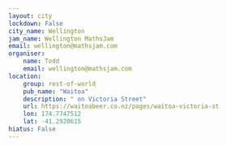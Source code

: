 ```yaml
---
layout: city                                           
lockdown: False
city_name: Wellington                                                          
jam_name: Wellington MathsJam
email: wellington@mathsjam.com
organiser:
    name: Todd
    email: wellington@mathsjam.com
location:
    group: rest-of-world
    pub_name: "Waitoa"
    description: " on Victoria Street"
    url: https://waitoabeer.co.nz/pages/waitoa-victoria-st
    lon: 174.7747512
    lat: -41.2920615
hiatus: False
---
```


